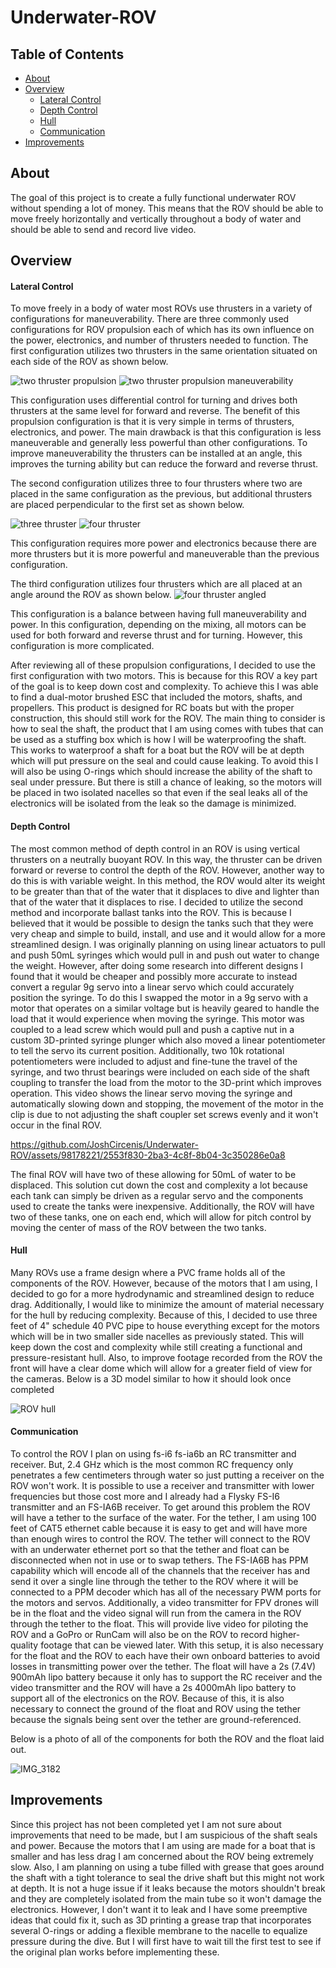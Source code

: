 # Underwater-ROV
## Table of Contents
* [About](#About)
* [Overview](#Overview)
  * [Lateral Control](<#Lateral-Control>)
  * [Depth Control](<#Depth-Control>)
  * [Hull](<#Hull>)
  * [Communication](<#Communication>)
* [Improvements](#Improvements)

## About
The goal of this project is to create a fully functional underwater ROV without spending a lot of money. This means that the ROV should be able to move freely horizontally and vertically throughout a body of water and should be able to send and record live video.

## Overview

#### Lateral Control
To move freely in a body of water most ROVs use thrusters in a variety of configurations for maneuverability. There are three commonly used configurations for ROV propulsion each of which has its own influence on the power, electronics, and number of thrusters needed to function. The first configuration utilizes two thrusters in the same orientation situated on each side of the ROV as shown below.

![two thruster propulsion](https://github.com/JoshCircenis/Underwater-ROV/assets/98178221/8099c511-6530-46c1-86c4-4f44a336e865) ![two thruster propulsion maneuverability](https://github.com/JoshCircenis/Underwater-ROV/assets/98178221/9ca38ea4-d64d-4434-b501-fdb66d61c851)

This configuration uses differential control for turning and drives both thrusters at the same level for forward and reverse. The benefit of this propulsion configuration is that it is very simple in terms of thrusters, electronics, and power. The main drawback is that this configuration is less maneuverable and generally less powerful than other configurations. To improve maneuverability the thrusters can be installed at an angle, this improves the turning ability but can reduce the forward and reverse thrust.

The second configuration utilizes three to four thrusters where two are placed in the same configuration as the previous, but additional thrusters are placed perpendicular to the first set as shown below.

![three thruster](https://github.com/JoshCircenis/Underwater-ROV/assets/98178221/2091a08d-ef15-451f-8c5d-68c65e38adff) ![four thruster](https://github.com/JoshCircenis/Underwater-ROV/assets/98178221/00e6871d-880b-4375-a48e-ec2cab729856)

This configuration requires more power and electronics because there are more thrusters but it is more powerful and maneuverable than the previous configuration.

The third configuration utilizes four thrusters which are all placed at an angle around the ROV as shown below.
![four thruster angled](https://github.com/JoshCircenis/Underwater-ROV/assets/98178221/4ebe9433-47d5-4de4-99e2-ec8ab5a0ebc8)

This configuration is a balance between having full maneuverability and power. In this configuration, depending on the mixing, all motors can be used for both forward and reverse thrust and for turning. However, this configuration is more complicated.

After reviewing all of these propulsion configurations, I decided to use the first configuration with two motors. This is because for this ROV a key part of the goal is to keep down cost and complexity. To achieve this I was able to find a dual-motor brushed ESC that included the motors, shafts, and propellers. This product is designed for RC boats but with the proper construction, this should still work for the ROV. The main thing to consider is how to seal the shaft, the product that I am using comes with tubes that can be used as a stuffing box which is how I will be waterproofing the shaft. This works to waterproof a shaft for a boat but the ROV will be at depth which will put pressure on the seal and could cause leaking. To avoid this I will also be using O-rings which should increase the ability of the shaft to seal under pressure. But there is still a chance of leaking, so the motors will be placed in two isolated nacelles so that even if the seal leaks all of the electronics will be isolated from the leak so the damage is minimized.

#### Depth Control
The most common method of depth control in an ROV is using vertical thrusters on a neutrally buoyant ROV. In this way, the thruster can be driven forward or reverse to control the depth of the ROV. However, another way to do this is with variable weight. In this method, the ROV would alter its weight to be greater than that of the water that it displaces to dive and lighter than that of the water that it displaces to rise. I decided to utilize the second method and incorporate ballast tanks into the ROV. This is because I believed that it would be possible to design the tanks such that they were very cheap and simple to build, install, and use and it would allow for a more streamlined design. I was originally planning on using linear actuators to pull and push 50mL syringes which would pull in and push out water to change the weight. However, after doing some research into different designs I found that it would be cheaper and possibly more accurate to instead convert a regular 9g servo into a linear servo which could accurately position the syringe. To do this I swapped the motor in a 9g servo with a motor that operates on a similar voltage but is heavily geared to handle the load that it would experience when moving the syringe. This motor was coupled to a lead screw which would pull and push a captive nut in a custom 3D-printed syringe plunger which also moved a linear potentiometer to tell the servo its current position. Additionally, two 10k rotational potentiometers were included to adjust and fine-tune the travel of the syringe, and two thrust bearings were included on each side of the shaft coupling to transfer the load from the motor to the 3D-print which improves operation. This video shows the linear servo moving the syringe and automatically slowing down and stopping, the movement of the motor in the clip is due to not adjusting the shaft coupler set screws evenly and it won't occur in the final ROV. 

https://github.com/JoshCircenis/Underwater-ROV/assets/98178221/2553f830-2ba3-4c8f-8b04-3c350286e0a8

The final ROV will have two of these allowing for 50mL of water to be displaced. This solution cut down the cost and complexity a lot because each tank can simply be driven as a regular servo and the components used to create the tanks were inexpensive. Additionally, the ROV will have two of these tanks, one on each end, which will allow for pitch control by moving the center of mass of the ROV between the two tanks.

#### Hull
Many ROVs use a frame design where a PVC frame holds all of the components of the ROV. However, because of the motors that I am using, I decided to go for a more hydrodynamic and streamlined design to reduce drag. Additionally, I would like to minimize the amount of material necessary for the hull by reducing complexity. Because of this, I decided to use three feet of 4" schedule 40 PVC pipe to house everything except for the motors which will be in two smaller side nacelles as previously stated. This will keep down the cost and complexity while still creating a functional and pressure-resistant hull. Also, to improve footage recorded from the ROV the front will have a clear dome which will allow for a greater field of view for the cameras. Below is a 3D model similar to how it should look once completed

![ROV hull](https://github.com/JoshCircenis/Underwater-ROV/assets/98178221/2d467245-4f73-4e28-885b-b53a43d6a2e1)

#### Communication
To control the ROV I plan on using fs-i6 fs-ia6b an RC transmitter and receiver. But, 2.4 GHz which is the most common RC frequency only penetrates a few centimeters through water so just putting a receiver on the ROV won't work. It is possible to use a receiver and transmitter with lower frequencies but those cost more and I already had a Flysky FS-I6 transmitter and an FS-IA6B receiver. To get around this problem the ROV will have a tether to the surface of the water. For the tether, I am using 100 feet of CAT5 ethernet cable because it is easy to get and will have more than enough wires to control the ROV. The tether will connect to the ROV with an underwater ethernet port so that the tether and float can be disconnected when not in use or to swap tethers. The FS-IA6B has PPM capability which will encode all of the channels that the receiver has and send it over a single line through the tether to the ROV where it will be connected to a PPM decoder which has all of the necessary PWM ports for the motors and servos. Additionally, a video transmitter for FPV drones will be in the float and the video signal will run from the camera in the ROV through the tether to the float. This will provide live video for piloting the ROV and a GoPro or RunCam will also be on the ROV to record higher-quality footage that can be viewed later. With this setup, it is also necessary for the float and the ROV to each have their own onboard batteries to avoid losses in transmitting power over the tether. The float will have a 2s (7.4V) 900mAh lipo battery because it only has to support the RC receiver and the video transmitter and the ROV will have a 2s 4000mAh lipo battery to support all of the electronics on the ROV. Because of this, it is also necessary to connect the ground of the float and ROV using the tether because the signals being sent over the tether are ground-referenced.

Below is a photo of all of the components for both the ROV and the float laid out.

![IMG_3182](https://github.com/JoshCircenis/Underwater-ROV/assets/98178221/349a236f-55a3-46cc-8223-dbc40021fa7b)

## Improvements
Since this project has not been completed yet I am not sure about improvements that need to be made, but I am suspicious of the shaft seals and power. Because the motors that I am using are made for a boat that is smaller and has less drag I am concerned about the ROV being extremely slow. Also, I am planning on using a tube filled with grease that goes around the shaft with a tight tolerance to seal the drive shaft but this might not work at depth. It is not a huge issue if it leaks because the motors shouldn't break and they are completely isolated from the main tube so it won't damage the electronics. However, I don't want it to leak and I have some preemptive ideas that could fix it, such as 3D printing a grease trap that incorporates several O-rings or adding a flexible membrane to the nacelle to equalize pressure during the dive. But I will first have to wait till the first test to see if the original plan works before implementing these.
